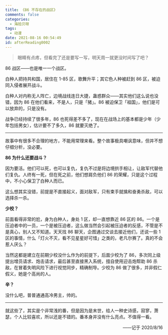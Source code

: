 ```yaml
---
title: 《86 不存在的战区》
comments: false
categories:
  - 海拾贝呀
tags:
  - 动漫
date: 2021-08-16 00:54:49
id: afterReading0002
---
```


> 眼睛有点疼，但看完了还是要写一写，明天周一就更没时间写了吧？

86 战区——也是唯一一个战区。

白种人把持共和国，居住在 1-85 区，歌舞升平；其它色人种被赶到 86 区，被迫同入侵者展开战斗。

白种人对内称无人阵亡，边境战线连日大捷，蛊惑群众——其实他们这么说也没错，因为 86 在他们看来，不是人，只是「猪」。86 被迫保卫「祖国」，他们是可以放弃的，只是没有。

战争已经持续了很多年，86 也死得差不多了，现在在战场上的基本都是少年（少年包括男女），估计要不了多久，86 就要灭绝了。

---

故事中有很多不合理的地方，不能用常理来看。整个故事极具嘲讽意味，但并不想仔细分析，没必要。

**86 为什么还要战斗？**

因为要活。他们可以死，也可以复仇，复仇不过是将边境拱手相让，让敌军代替他们复仇。人终有一死，但在死之前，他们想肩负他们 86 的荣耀，只是这个过程中，不小心保卫了白种人而已。

这么想其实没错，前提是不直接起义，面对敌军，只有束手就擒和奋勇杀敌，可以选择杀一杀。

<!-- more -->

**少校？**

前面看得非常的尬，身为白种人，身处 1 区，却一直想靠近 86 区的 86。一个是压迫者中的一员，一个是被压迫者，这么做当然会引起被压迫者的反感，不管是不是真心，别人又不知道。天天找 86 聊天，企图通过交谈去接近他们，还说一些 1 区的事情，什么「灯火不灭，看不见星星好可惜」之类的，老凡尔赛了。真的不会惹人厌么？

当然这都是建立在前期少校没什么作为的前提下，后面少校为了 86，多次同上级提出增员请求、炮击请求，最后甚至直接黑入系统，擅自使用迎击炮帮助 86 杀敌，在冒着失明风险下进行视觉同步，精确制导。少校为 86 做了很多，并非假仁假义，她是个高尚的人。

**辛？**

没什么吧，普普通通高冷男主，帅的。

---

就这些了，其实是个非常浅的番，但是因为是末世，给人一种史诗感，寂寥，萧瑟，个人比较喜欢，所以还是不错的。番本身并没有什么亮点。不值得一看。

<div style="text-align: right;">——记于 2020/8/16</div>

